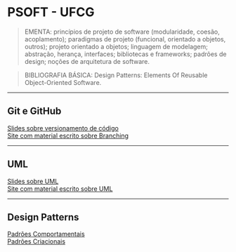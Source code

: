 # PSOFT - UFCG

> EMENTA: princípios de projeto de software (modularidade, coesão, acoplamento);
> paradigmas de projeto (funcional, orientado a objetos, outros);
> projeto orientado a objetos; linguagem de modelagem;
> abstração, herança, interfaces;
> bibliotecas e frameworks; padrões de design; noções de arquitetura de software.

> BIBLIOGRAFIA BÁSICA: Design Patterns: Elements Of Reusable Object-Oriented Software.

---
## Git e GitHub

[Slides sobre versionamento de código](materialEmPDF/Versionamento%2C%20git%20e%20github.pdf)<br>
[Site com material escrito sobre Branching](https://nvie.com/posts/a-successful-git-branching-model/)

---
## UML

[Slides sobre UML](materialEmPDF/Diagramas%20de%20Classes.pdf)<br>
[Site com material escrito sobre UML](http://www.dsc.ufcg.edu.br/~jacques/cursos/map/html/uml/uml.htm)

---
## Design Patterns

[Padrões Comportamentais](/comportamentais)<br>
[Padrões Criacionais](/criacionais)<br>
